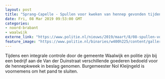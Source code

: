 ```yaml
---
layout: post
title: "Sprang-Capelle - Spullen voor kweken van hennep gevonden tijdens integrale controle"
date: Fri, 08 Mar 2019 09:53:00 GMT
categories: 
- noord-brabant 
- waalwijk 
externe_link: "https://www.politie.nl/nieuws/2019/maart/8/08-spullen-voor-kweken-van-hennep-gevonden-tijdens-integrale-controle.html"
feature_image: "https://www.politie.nl/binaries/w400h225/content/gallery/politie/nieuws/2019/maart/08-zw/sprangcapellehennep.jpg"
---
```


Tijdens een integrale controle door de gemeente Waalwijk en politie zijn bij een bedrijf aan de Van der Duinstraat verschillende goederen bedoeld voor de hennepkweek in beslag genomen. Burgemeester Nol Kleijngeld is voornemens om het pand te sluiten.
